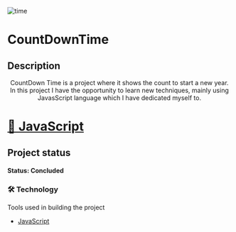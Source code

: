 ![time](https://user-images.githubusercontent.com/62259770/94590754-93cf9100-025d-11eb-9889-f9d0fae90b45.png)


<h1 aling="center">CountDownTime</h1>

## Description

<p align="center">CountDown Time is a project where it shows the count to start a new year. In this project I have the opportunity to learn new techniques, mainly using JavasScript language which I have dedicated myself to.</p>

<h1 aling="center">
  <a href="https://www.javascript.com/">🔗 JavaScript</a>
</h1>


## Project status

#### Status: Concluded

### 🛠 Technology

Tools used in building the project

- [JavaScript](https://www.javascript.com/)
